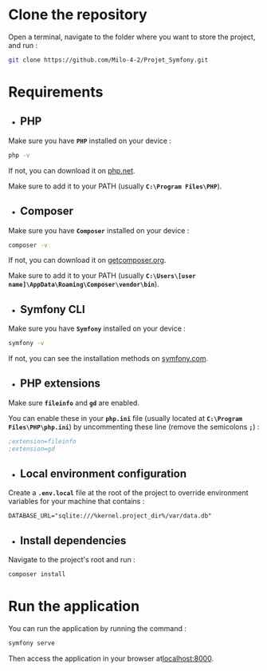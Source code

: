 # __Clone the repository__

Open a terminal, navigate to the folder where you want to store the project, and run :

```sh
git clone https://github.com/Milo-4-2/Projet_Symfony.git
```

# __Requirements__

- ## __PHP__

Make sure you have __`PHP`__ installed on your device : 

```sh
php -v
```

If not, you can download it on [php.net](https://www.php.net/downloads.php).

Make sure to add it to your PATH (usually __`C:\Program Files\PHP`__).

- ## __Composer__

Make sure you have __`Composer`__ installed on your device : 

```sh
composer -v
```

If not, you can download it on [getcomposer.org](https://getcomposer.org/download/).

Make sure to add it to your PATH (usually __`C:\Users\[user name]\AppData\Roaming\Composer\vendor\bin`__).

- ## __Symfony CLI__

Make sure you have __`Symfony`__ installed on your device :

```sh
symfony -v
```

If not, you can see the installation methods on [symfony.com](https://symfony.com/download).

- ## __PHP extensions__

Make sure __`fileinfo`__ and __`gd`__ are enabled.

You can enable these in your __`php.ini`__ file (usually located at __`C:\Program Files\PHP\php.ini`__) by uncommenting these line (remove the semicolons __`;`__) :

```ini
;extension=fileinfo
;extension=gd
```

- ## __Local environment configuration__

Create a __`.env.local`__ file at the root of the project to override environment variables for your machine that contains :

```dotenv
DATABASE_URL="sqlite:///%kernel.project_dir%/var/data.db"
```

- ## __Install dependencies__

Navigate to the project's root and run :

```sh
composer install
```

# __Run the application__

You can run the application by running the command :

```sh
symfony serve
```

Then access the application in your browser at[localhost:8000](https://localhost:8000).